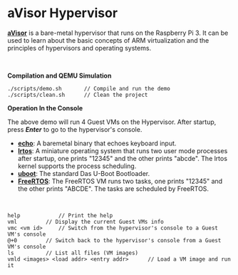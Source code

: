 # aVisor Hypervisor

**[aVisor](https://github.com/calinyara/avisor)**  is a bare-metal hypervisor that runs on the Raspberry Pi 3. It can be used to learn about the basic concepts of ARM virtualization and the principles of hypervisors and operating systems.

<br>

**Compilation and QEMU Simulation**

```
./scripts/demo.sh		// Compile and run the demo
./scripts/clean.sh		// Clean the project
```

**Operation In the Console**

The above demo will run 4 Guest VMs on the Hypervisor. After startup, press ***Enter*** to go to the hypervisor's console.

- **[echo](https://github.com/calinyara/avisor/tree/main/guests/echo)**:  A baremetal binary that echoes keyboard input.
- **[lrtos](https://github.com/calinyara/avisor/tree/main/guests/lrtos)**:  A miniature operating system that runs two user mode processes after startup, one prints "12345" and the other prints "abcde". The lrtos kernel supports the process scheduling.
- **[uboot](https://github.com/u-boot/u-boot)**: The standard Das U-Boot Bootloader.
- **[FreeRTOS](https://github.com/hacker-jie/freertos-raspi3)**: The FreeRTOS VM runs two tasks, one prints "12345" and the other prints "ABCDE". The tasks are scheduled by FreeRTOS.

<br>

```
help			// Print the help
vml			// Display the current Guest VMs info
vmc <vm id>		// Switch from the hypervisor's console to a Guest VM's console
@+0			// Switch back to the hypervisor's console from a Guest VM's console
ls			// List all files (VM images)
vmld <images> <load addr> <entry addr>		// Load a VM image and run it
```

